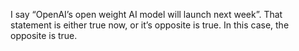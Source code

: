 I say “OpenAI’s open weight AI model will launch next week”. That statement is either true now, or it’s opposite is true. In this case, the opposite is true.


